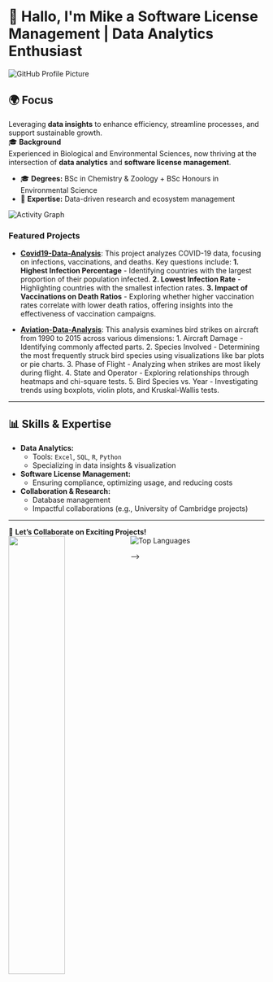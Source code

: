 # 🌟 Hallo, I'm Mike a **Software License Management | Data Analytics Enthusiast**  
![GitHub Profile Picture](https://avatars.githubusercontent.com/u/121133689?v=4)
## 🌍 **Focus**  
Leveraging **data insights** to enhance efficiency, streamline processes, and support sustainable growth.  
🎓 **Background**  
Experienced in Biological and Environmental Sciences, now thriving at the intersection of **data analytics** and **software license management**.  
- 🎓 **Degrees:** BSc in Chemistry & Zoology + BSc Honours in Environmental Science  
- 🌿 **Expertise:** Data-driven research and ecosystem management  

![Activity Graph](https://github-readme-activity-graph.vercel.app/graph?username=BarendBester&theme=react-dark)

### Featured Projects

- [**Covid19-Data-Analysis**](https://github.com/BarendBester/Covid19-Data-Analysis): This project analyzes COVID-19 data, focusing on infections, vaccinations, and deaths. Key questions include: **1. Highest Infection Percentage** - Identifying countries with the largest proportion of their population infected. **2. Lowest Infection Rate** - Highlighting countries with the smallest infection rates. **3. Impact of Vaccinations on Death Ratios** - Exploring whether higher vaccination rates correlate with lower death ratios, offering insights into the effectiveness of vaccination campaigns.

- [**Aviation-Data-Analysis**](https://github.com/BarendBester/AviationData): This analysis examines bird strikes on aircraft from 1990 to 2015 across various dimensions: 1. Aircraft Damage - Identifying commonly affected parts. 2. Species Involved - Determining the most frequently struck bird species using visualizations like bar plots or pie charts. 3. Phase of Flight - Analyzing when strikes are most likely during flight. 4. State and Operator - Exploring relationships through heatmaps and chi-square tests. 5. Bird Species vs. Year - Investigating trends using boxplots, violin plots, and Kruskal-Wallis tests.
---

## 📊 **Skills & Expertise**  
- **Data Analytics:**  
  - Tools: `Excel`, `SQL`, `R`, `Python`  
  - Specializing in data insights & visualization  
- **Software License Management:**  
  - Ensuring compliance, optimizing usage, and reducing costs  
- **Collaboration & Research:**  
  - Database management  
  - Impactful collaborations (e.g., University of Cambridge projects)  

---


🚀 **Let’s Collaborate on Exciting Projects!**  
![Top Languages](https://github-readme-stats.vercel.app/api/top-langs/?username=BarendBester&layout=compact&theme=radical)
<img align="left" width="47%" src="https://github-readme-stats.vercel.app/api?username=BarendBester&show_icons=true&theme=radical" />

-->
